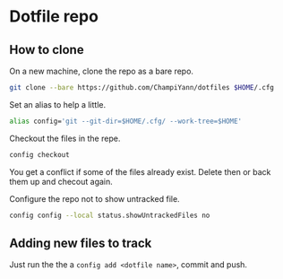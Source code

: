 # Dotfile repo

## How to clone
On a new machine, clone the repo as a bare repo.
```sh
git clone --bare https://github.com/ChampiYann/dotfiles $HOME/.cfg
```

Set an alias to help a little.
```sh
alias config='git --git-dir=$HOME/.cfg/ --work-tree=$HOME'
```

Checkout the files in the repe.
```sh
config checkout
```

You get a conflict if some of the files already exist. Delete then or back them up and checout again.

Configure the repo not to show untracked file.
```sh
config config --local status.showUntrackedFiles no
```

## Adding new files to track
Just run the the a `config add <dotfile name>`, commit and push.
